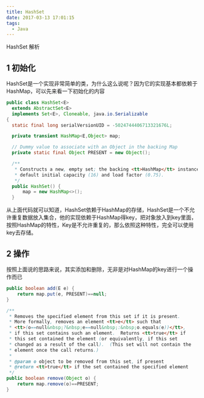 ```yaml
---
title: HashSet
date: 2017-03-13 17:01:15
tags:
  - Java
---
```

HashSet 解析
<!--more-->
## 1 初始化
HashSet是一个实现非常简单的类，为什么这么说呢？因为它的实现基本都依赖于HashMap，可以先来看一下初始化的内容
```java
public class HashSet<E>
  extends AbstractSet<E>
  implements Set<E>, Cloneable, java.io.Serializable
{
  static final long serialVersionUID = -5024744406713321676L;

  private transient HashMap<E,Object> map;

  // Dummy value to associate with an Object in the backing Map
  private static final Object PRESENT = new Object();

  /**
   * Constructs a new, empty set; the backing <tt>HashMap</tt> instance has
   * default initial capacity (16) and load factor (0.75).
   */
  public HashSet() {
      map = new HashMap<>();
  }

```
从上面代码就可以知道，HashSet依赖于HashMap的存储，HashSet是一个不允许重复数据放入集合，他的实现依赖于HashMap得key，把对象放入到key里面，按照HashMap的特性，Key是不允许重复的，那么依照这种特性，完全可以使用key去存储。
## 2 操作
按照上面说的思路来说，其实添加和删除，无非是对HashMap的key进行一个操作而已
```java
public boolean add(E e) {
    return map.put(e, PRESENT)==null;
}

/**
 * Removes the specified element from this set if it is present.
 * More formally, removes an element <tt>e</tt> such that
 * <tt>(o==null&nbsp;?&nbsp;e==null&nbsp;:&nbsp;o.equals(e))</tt>,
 * if this set contains such an element.  Returns <tt>true</tt> if
 * this set contained the element (or equivalently, if this set
 * changed as a result of the call).  (This set will not contain the
 * element once the call returns.)
 *
 * @param o object to be removed from this set, if present
 * @return <tt>true</tt> if the set contained the specified element
 */
public boolean remove(Object o) {
    return map.remove(o)==PRESENT;
}

```
